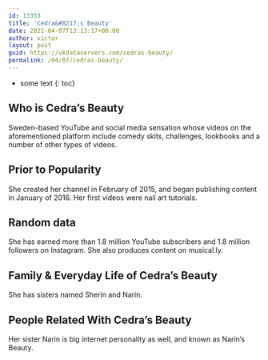 ```yaml
---
id: 13353
title: 'Cedra&#8217;s Beauty'
date: 2021-04-07T13:13:17+00:00
author: victor
layout: post
guid: https://ukdataservers.com/cedras-beauty/
permalink: /04/07/cedras-beauty/
---
```


* some text
{: toc}


## Who is Cedra&#8217;s Beauty



Sweden-based YouTube and social media sensation whose videos on the aforementioned platform include comedy skits, challenges, lookbooks and a number of other types of videos. 

                
                
                
## Prior to Popularity



She created her channel in February of 2015, and began publishing content in January of 2016. Her first videos were nail art tutorials. 

                
                
                
## Random data



She has earned more than 1.8 million YouTube subscribers and 1.8 million followers on Instagram. She also produces content on musical.ly. 

                
                
                
## Family & Everyday Life of Cedra&#8217;s Beauty



She has sisters named Sherin and Narin. 

                
                
                
## People Related With Cedra&#8217;s Beauty



Her sister Narin is big internet personality as well, and known as Narin&#8217;s Beauty. 

                
              
            
          
          
          